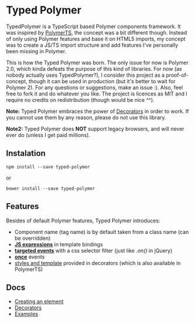 # Typed Polymer
TypedPolymer is a TypeScript based Polymer components framework. It was inspired by [PolymerTS](https://github.com/nippur72/PolymerTS), the concept was a bit different though. Instead of only using Polymer features and base it on HTML5 imports, my concept was to create a JS/TS import structure and add features I've personally been missing in Polymer.

This is how the Typed Polymer was born. The only issue for now is Polymer 2.0, which kinda defeats the purpose of this kind of libraries. For now (as nobody actually uses TypedPolymer?), I consider this project as a proof-of-concept, though it can be used in production (but it's better to wait for Polymer 2). For any questions or suggestions, make an issue :). Also, feel free to fork it and do whatever you like. The project is licences as MIT and I require no credits on redistribution (though would be nice ^^).

**Note:** Typed Polymer embraces the power of [Decorators](https://github.com/Microsoft/TypeScript-Handbook/blob/master/pages/Decorators.md) in order to work. If you cannot use them by any reason, please do not use this library.

**Note2:** Typed Polymer does **NOT** support legacy browsers, and will never ever do (unless I get paid millions).

## Instalation
```
npm install --save typed-polymer
```
or
```
bower install --save typed-polymer
```

## Features
Besides of default Polymer features, Typed Polymer introduces:

* Component name (tag name) is by default taken from a class name (can be overridden)
* [**JS expressions**](https://github.com/Draccoz/typed-polymer/wiki/expression-binding) in template bindings
* [**targeted events**](https://github.com/Draccoz/typed-polymer/wiki/targeted-events) with a css selector filter (just like _.on()_ in jQuery)
* [**once**](https://github.com/Draccoz/typed-polymer/wiki/once-events) events
* [styles and template](https://github.com/Draccoz/typed-polymer/wiki/decorators) provided in decorators (which is also available in PolymerTS)

## Docs
* [Creating an element](https://github.com/Draccoz/typed-polymer/wiki/creating-elements)
* [Decorators](https://github.com/Draccoz/typed-polymer/wiki/decorators)
* [Examples](https://github.com/Draccoz/typed-polymer/wiki/examples)
